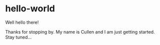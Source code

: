 # hello-world

Well hello there!

Thanks for stopping by. My name is Cullen and I am just getting started. Stay tuned...
